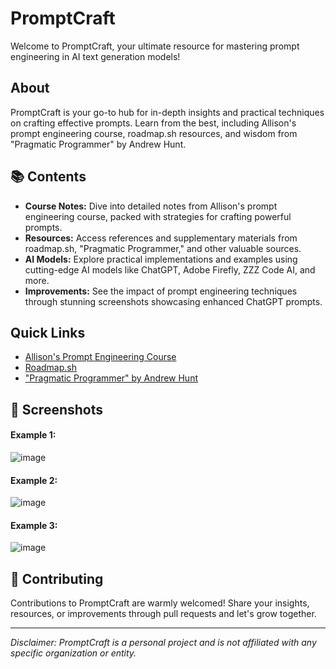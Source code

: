 # PromptCraft

Welcome to PromptCraft, your ultimate resource for mastering prompt engineering in AI text generation models!

## About
PromptCraft is your go-to hub for in-depth insights and practical techniques on crafting effective prompts. Learn from the best, including Allison's prompt engineering course, roadmap.sh resources, and wisdom from "Pragmatic Programmer" by Andrew Hunt.

## 📚 Contents
- **Course Notes:** Dive into detailed notes from Allison's prompt engineering course, packed with strategies for crafting powerful prompts.
- **Resources:** Access references and supplementary materials from roadmap.sh, "Pragmatic Programmer," and other valuable sources.
- **AI Models:** Explore practical implementations and examples using cutting-edge AI models like ChatGPT, Adobe Firefly, ZZZ Code AI, and more.
- **Improvements:** See the impact of prompt engineering techniques through stunning screenshots showcasing enhanced ChatGPT prompts.

## Quick Links
- [Allison's Prompt Engineering Course](https://www.allison.com)
- [Roadmap.sh](https://roadmap.sh)
- ["Pragmatic Programmer" by Andrew Hunt](https://www.goodreads.com/book/show/4099.The_Pragmatic_Programmer)

## 📸 Screenshots
#### Example 1:
![image](https://github.com/CodeLegend1011/PromptCraft/assets/142136719/23e495f8-a12f-42cc-a481-6b1863b97f77)
#### Example 2:
![image](https://github.com/CodeLegend1011/PromptCraft/assets/142136719/b08cedba-b72e-480f-bf14-35238940be5a)
#### Example 3:
![image](https://github.com/CodeLegend1011/PromptCraft/assets/142136719/a704490c-6045-48db-8c8c-57b593cf5af0)


## 🌟 Contributing
Contributions to PromptCraft are warmly welcomed! Share your insights, resources, or improvements through pull requests and let's grow together.

---

*Disclaimer: PromptCraft is a personal project and is not affiliated with any specific organization or entity.*
